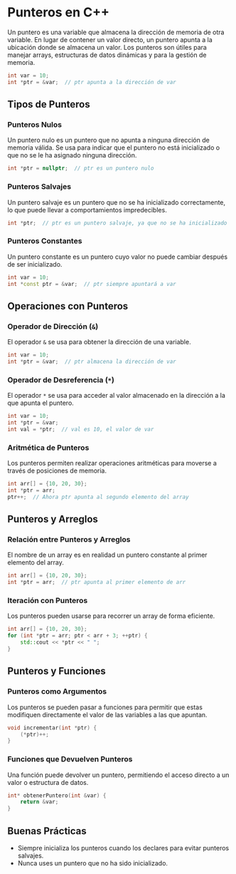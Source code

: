 # **Punteros en C++**

Un puntero es una variable que almacena la dirección de memoria de otra variable. En lugar de contener un valor directo, un puntero apunta a la ubicación donde se almacena un valor. Los punteros son útiles para manejar arrays, estructuras de datos dinámicas y para la gestión de memoria.

```cpp
int var = 10;
int *ptr = &var;  // ptr apunta a la dirección de var
```

## **Tipos de Punteros**

### **Punteros Nulos**

Un puntero nulo es un puntero que no apunta a ninguna dirección de memoria válida. Se usa para indicar que el puntero no está inicializado o que no se le ha asignado ninguna dirección.

```cpp
int *ptr = nullptr;  // ptr es un puntero nulo
```

### **Punteros Salvajes**

Un puntero salvaje es un puntero que no se ha inicializado correctamente, lo que puede llevar a comportamientos impredecibles.

```cpp
int *ptr;  // ptr es un puntero salvaje, ya que no se ha inicializado
```

### **Punteros Constantes**

Un puntero constante es un puntero cuyo valor no puede cambiar después de ser inicializado.

```cpp
int var = 10;
int *const ptr = &var;  // ptr siempre apuntará a var
```

## **Operaciones con Punteros**

### **Operador de Dirección (`&`)**

El operador `&` se usa para obtener la dirección de una variable.

```cpp
int var = 10;
int *ptr = &var;  // ptr almacena la dirección de var
```

### **Operador de Desreferencia (`*`)**

El operador `*` se usa para acceder al valor almacenado en la dirección a la que apunta el puntero.

```cpp
int var = 10;
int *ptr = &var;
int val = *ptr;  // val es 10, el valor de var
```

### **Aritmética de Punteros**

Los punteros permiten realizar operaciones aritméticas para moverse a través de posiciones de memoria.

```cpp
int arr[] = {10, 20, 30};
int *ptr = arr;
ptr++;  // Ahora ptr apunta al segundo elemento del array
```

## **Punteros y Arreglos**

### **Relación entre Punteros y Arreglos**

El nombre de un array es en realidad un puntero constante al primer elemento del array.

```cpp
int arr[] = {10, 20, 30};
int *ptr = arr;  // ptr apunta al primer elemento de arr
```

### **Iteración con Punteros**

Los punteros pueden usarse para recorrer un array de forma eficiente.

```cpp
int arr[] = {10, 20, 30};
for (int *ptr = arr; ptr < arr + 3; ++ptr) {
    std::cout << *ptr << " ";
}
```

## **Punteros y Funciones**

### **Punteros como Argumentos**

Los punteros se pueden pasar a funciones para permitir que estas modifiquen directamente el valor de las variables a las que apuntan.

```cpp
void incrementar(int *ptr) {
    (*ptr)++;
}
```

### **Funciones que Devuelven Punteros**

Una función puede devolver un puntero, permitiendo el acceso directo a un valor o estructura de datos.

```cpp
int* obtenerPuntero(int &var) {
    return &var;
}
```

## **Buenas Prácticas**

- Siempre inicializa los punteros cuando los declares para evitar punteros salvajes.
- Nunca uses un puntero que no ha sido inicializado.
